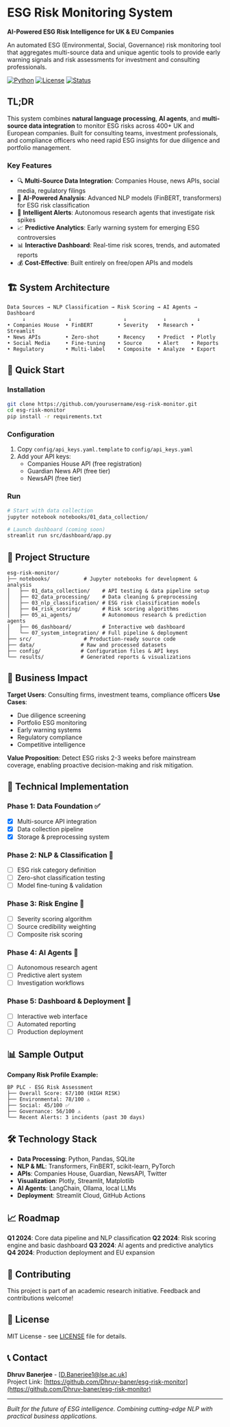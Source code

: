 # ESG Risk Monitoring System 

**AI-Powered ESG Risk Intelligence for UK & EU Companies**

An automated ESG (Environmental, Social, Governance) risk monitoring tool that aggregates multi-source data and unique agentic tools to provide early warning signals and risk assessments for investment and consulting professionals.

[![Python](https://img.shields.io/badge/Python-3.8+-blue.svg)](https://www.python.org/downloads/)
[![License](https://img.shields.io/badge/License-MIT-green.svg)](LICENSE)
[![Status](https://img.shields.io/badge/Status-In%20Development-yellow.svg)]()

## TL;DR

This system combines **natural language processing**, **AI agents**, and **multi-source data integration** to monitor ESG risks across 400+ UK and European companies. Built for consulting teams, investment professionals, and compliance officers who need rapid ESG insights for due diligence and portfolio management.

### Key Features
- 🔍 **Multi-Source Data Integration**: Companies House, news APIs, social media, regulatory filings
- 🤖 **AI-Powered Analysis**: Advanced NLP models (FinBERT, transformers) for ESG risk classification  
- 🚨 **Intelligent Alerts**: Autonomous research agents that investigate risk spikes
- 📈 **Predictive Analytics**: Early warning system for emerging ESG controversies
- 📊 **Interactive Dashboard**: Real-time risk scores, trends, and automated reports
- 💰 **Cost-Effective**: Built entirely on free/open APIs and models

## 🏗️ System Architecture

```
Data Sources → NLP Classification → Risk Scoring → AI Agents → Dashboard
     ↓              ↓                 ↓            ↓          ↓
• Companies House  • FinBERT        • Severity   • Research • Streamlit
• News APIs        • Zero-shot      • Recency    • Predict  • Plotly
• Social Media     • Fine-tuning    • Source     • Alert    • Reports
• Regulatory       • Multi-label    • Composite  • Analyze  • Export
```

## 🚀 Quick Start

### Installation
```bash
git clone https://github.com/yourusername/esg-risk-monitor.git
cd esg-risk-monitor
pip install -r requirements.txt
```

### Configuration
1. Copy `config/api_keys.yaml.template` to `config/api_keys.yaml`
2. Add your API keys:
   - Companies House API (free registration)
   - Guardian News API (free tier)
   - NewsAPI (free tier)

### Run
```bash
# Start with data collection
jupyter notebook notebooks/01_data_collection/

# Launch dashboard (coming soon)
streamlit run src/dashboard/app.py
```

## 📁 Project Structure

```
esg-risk-monitor/
├── notebooks/           # Jupyter notebooks for development & analysis
│   ├── 01_data_collection/    # API testing & data pipeline setup
│   ├── 02_data_processing/    # Data cleaning & preprocessing  
│   ├── 03_nlp_classification/ # ESG risk classification models
│   ├── 04_risk_scoring/       # Risk scoring algorithms
│   ├── 05_ai_agents/          # Autonomous research & prediction agents
│   ├── 06_dashboard/          # Interactive web dashboard
│   └── 07_system_integration/ # Full pipeline & deployment
├── src/                 # Production-ready source code
├── data/               # Raw and processed datasets
├── config/             # Configuration files & API keys
└── results/            # Generated reports & visualizations
```

## 🎯 Business Impact

**Target Users**: Consulting firms, investment teams, compliance officers
**Use Cases**: 
- Due diligence screening
- Portfolio ESG monitoring  
- Early warning systems
- Regulatory compliance
- Competitive intelligence

**Value Proposition**: Detect ESG risks 2-3 weeks before mainstream coverage, enabling proactive decision-making and risk mitigation.

## 🔧 Technical Implementation

### Phase 1: Data Foundation ✅
- [x] Multi-source API integration
- [x] Data collection pipeline
- [x] Storage & preprocessing system

### Phase 2: NLP & Classification 🚧
- [ ] ESG risk category definition
- [ ] Zero-shot classification testing
- [ ] Model fine-tuning & validation

### Phase 3: Risk Engine 📅
- [ ] Severity scoring algorithm
- [ ] Source credibility weighting
- [ ] Composite risk scoring

### Phase 4: AI Agents 📅
- [ ] Autonomous research agent
- [ ] Predictive alert system
- [ ] Investigation workflows

### Phase 5: Dashboard & Deployment 📅
- [ ] Interactive web interface
- [ ] Automated reporting
- [ ] Production deployment

## 📊 Sample Output

**Company Risk Profile Example:**
```
BP PLC - ESG Risk Assessment
├── Overall Score: 67/100 (HIGH RISK)
├── Environmental: 78/100 ⚠️  
├── Social: 45/100 ✅
├── Governance: 56/100 ⚠️
└── Recent Alerts: 3 incidents (past 30 days)
```

## 🛠️ Technology Stack

- **Data Processing**: Python, Pandas, SQLite
- **NLP & ML**: Transformers, FinBERT, scikit-learn, PyTorch  
- **APIs**: Companies House, Guardian, NewsAPI, Twitter
- **Visualization**: Plotly, Streamlit, Matplotlib
- **AI Agents**: LangChain, Ollama, local LLMs
- **Deployment**: Streamlit Cloud, GitHub Actions

## 📈 Roadmap

**Q1 2024**: Core data pipeline and NLP classification
**Q2 2024**: Risk scoring engine and basic dashboard
**Q3 2024**: AI agents and predictive analytics
**Q4 2024**: Production deployment and EU expansion

## 🤝 Contributing

This project is part of an academic research initiative. Feedback and contributions welcome!

## 📄 License

MIT License - see [LICENSE](LICENSE) file for details.

## 📞 Contact

**Dhruv Banerjee** - [D.Banerjee1@lse.ac.uk]  
Project Link: [https://github.com/Dhruv-baner/esg-risk-monitor](https://github.com/Dhruv-baner/esg-risk-monitor)

---

*Built for the future of ESG intelligence. Combining cutting-edge NLP with practical business applications.*
